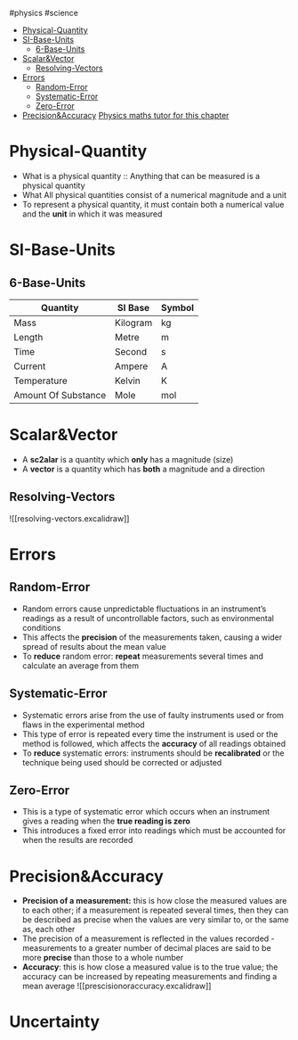#physics #science 
- [Physical-Quantity](#physical-quantity)
- [SI-Base-Units](#si-base-units)
	- [6-Base-Units](#6-base-units)
- [Scalar&Vector](#scalarvector)
	- [Resolving-Vectors](#resolving-vectors)
- [Errors](#errors)
	- [Random-Error](#random-error)
	- [Systematic-Error](#systematic-error)
	- [Zero-Error](#zero-error)
- [Precision&Accuracy](#precisionaccuracy)
[Physics maths tutor for this chapter](https://pmt.physicsandmathstutor.com/download/Physics/A-level/Notes/CAIE/01-Physical-Quantities-Units/Notes%20-%20Topic%201%20%20Physical%20Quantities%20and%20Units-%20CAIE%20Physics%20A-level.pdf)
# Physical-Quantity
- What is a physical quantity :: Anything that can be measured is a physical quantity 
- What All physical quantities consist of a numerical magnitude and a unit
- To represent a physical quantity, it must contain both a numerical value and the **unit** in which it was measured 
# SI-Base-Units 
## 6-Base-Units
| **Quantity**        | **SI Base** | **Symbol** |
| ------------------- | ----------- | ---------- |
| Mass                | Kilogram    | kg         |
| Length              | Metre       | m          |
| Time                | Second      | s          |
| Current             | Ampere      | A          |
| Temperature         | Kelvin      | K          |
| Amount Of Substance | Mole        | mol        |

# Scalar&Vector
- A **sc2alar** is a quantity which **only** has a magnitude (size)
- A **vector** is a quantity which has **both** a magnitude and a direction
## Resolving-Vectors
![[resolving-vectors.excalidraw]]

# Errors
## Random-Error
- Random errors cause unpredictable fluctuations in an instrument’s readings as a result of uncontrollable factors, such as environmental conditions
- This affects the **precision** of the measurements taken, causing a wider spread of results about the mean value
- To **reduce** random error: **repeat** measurements several times and calculate an average from them
## Systematic-Error
- Systematic errors arise from the use of faulty instruments used or from flaws in the experimental method
- This type of error is repeated every time the instrument is used or the method is followed, which affects the **accuracy** of all readings obtained
- To **reduce** systematic errors: instruments should be **recalibrated** or the technique being used should be corrected or adjusted
## Zero-Error
- This is a type of systematic error which occurs when an instrument gives a reading when the **true reading is zero**
- This introduces a fixed error into readings which must be accounted for when the results are recorded

# Precision&Accuracy
- **Precision of a measurement:** this is how close the measured values are to each other; if a measurement is repeated several times, then they can be described as precise when the values are very similar to, or the same as, each other
- The precision of a measurement is reflected in the values recorded - measurements to a greater number of decimal places are said to be more **precise** than those to a whole number
- **Accuracy**: this is how close a measured value is to the true value; the accuracy can be increased by repeating measurements and finding a mean average
![[prescisionoraccuracy.excalidraw]]
# Uncertainty
